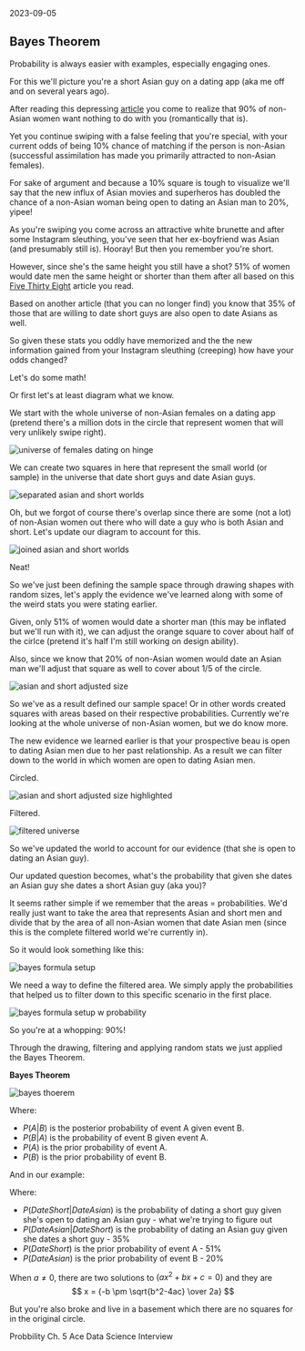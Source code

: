 2023-09-05

## Bayes Theorem


Probability is always easier with examples, especially engaging ones.

For this we'll picture you're a short Asian guy on a dating app (aka me off and on several years ago). 

After reading this depressing [article](https://theconversation.com/asian-guys-stereotyped-and-excluded-in-online-dating-130855) you come to realize that 90% of non-Asian women want nothing to do with you (romantically that is). 

Yet you continue swiping with a false feeling that you're special, with your current odds of being 10% chance of matching if the person is non-Asian (successful assimilation has made you primarily attracted to non-Asian females).

For sake of argument and because a 10% square is tough to visualize we'll say that the new influx of Asian movies and superheros has doubled the chance of a non-Asian woman being open to dating an Asian man to 20%, yipee!

As you're swiping you come across an attractive white brunette and after some Instagram sleuthing, you've seen that her ex-boyfriend was Asian (and presumably still is). Hooray! But then you remember you're short.

However, since she's the same height you still have a shot? 51% of women would date men the same height or shorter than them after all based on this [Five Thirty Eight](https://fivethirtyeight.com/features/how-common-is-it-for-a-man-to-be-shorter-than-his-partner/) article you read.


Based on another article (that you can no longer find) you know that 35% of those that are willing to date short guys are also open to date Asians as well.

So given these stats you oddly have memorized and the the new information gained from your Instagram sleuthing (creeping) how have your odds changed?

Let's do some math! 

Or first let's at least diagram what we know.




We start with the whole universe of non-Asian females on a dating app (pretend there's a million dots in the circle that represent women that will very unlikely swipe right).


![universe of females dating on hinge](/docs/assets/2023-09-05/0-universe.png)



We can create two squares in here that represent the small world (or sample) in the universe that date short guys and date Asian guys.

![separated asian and short worlds](/docs/assets/2023-09-05/1-separated_asian_short.png)


Oh, but we forgot of course there's overlap since there are some (not a lot) of non-Asian women out there who will date a guy who is both Asian and short. Let's update our diagram to account for this. 

![joined asian and short worlds](/docs/assets/2023-09-05/2-asian_short_overlap.png)

Neat!


So we've just been defining the sample space through drawing shapes with random sizes, let's apply the evidence we've learned along with some of the weird stats you were stating earlier.


Given, only 51% of women would date a shorter man (this may be inflated but we'll run with it), we can adjust the orange square to cover about half of the cirlce (pretend it's half I'm still working on design ability). 

Also, since we know that 20% of non-Asian women would date an Asian man we'll adjust that square as well to cover about 1/5 of the circle.

![asian and short adjusted size](/docs/assets/2023-09-05/3-asian_shor4_universe_adjusted_size.png)



So we've as a result defined our sample space! Or in other words created squares with areas based on their respective probabilities. Currently we're looking at the whole universe of non-Asian women, but we do know more. 

The new evidence we learned earlier is that your prospective beau is open to dating Asian men due to her past relationship. As a result we can filter down to the world in which women are open to dating Asian men. 

Circled.

![asian and short adjusted size highlighted](/docs/assets/2023-09-05/4-asian_shor4_universe_adjusted_highlighted.png)

Filtered.

![filtered universe](/docs/assets/2023-09-05/5-filtered-universe.png)


So we've updated the world to account for our evidence (that she is open to dating an Asian guy). 


Our updated question becomes, what's the probability that given she dates an Asian guy she dates a short Asian guy (aka you)?

It seems rather simple if we remember that the areas = probabilities. We'd really just want to take the area that represents Asian and short men and divide that by the area of all non-Asian women that date Asian men (since this is the complete filtered world we're currently in). 

So it would look something like this:

![bayes formula setup](/docs/assets/2023-09-05/6-bayes-formula-setup.png)


We need a way to define the filtered area. We simply apply the probabilities that helped us to filter down to this specific scenario in the first place.

![bayes formula setup w probability](/docs/assets/2023-09-05/7-bayes-formula-probability.png)

So you're at a whopping: 90%!


Through the drawing, filtering and applying random stats we just applied the Bayes Theorem. 

**Bayes Theorem**

![bayes thoerem](/docs/assets/2023-09-05/bayes-theorem.png)

Where:
-  $`P(A|B)`$ is the posterior probability of event A given event B.
-  $`P(B|A)`$ is the probability of event B given event A.
-  $`P(A)`$ is the prior probability of event A.
-  $`P(B)`$ is the prior probability of event B.


And in our example: 

Where:
-  $`P(Date Short | Date Asian)`$ is the probability of dating a short guy given she's open to dating an Asian guy - what we're trying to figure out
-  $`P(Date Asian | Date Short)`$ is the probability of dating an Asian guy given she dates a short guy - 35%
-  $`P(Date Short)`$ is the prior probability of event A - 51%
-  $`P(Date Asian)`$ is the prior probability of event B - 20%

When $a \ne 0$, there are two solutions to $(ax^2 + bx + c = 0)$ and they are 
$$ x = {-b \pm \sqrt{b^2-4ac} \over 2a} $$

But you're also broke and live in a basement which there are no squares for in the original circle.






Probbility Ch. 5 Ace Data Science Interview


